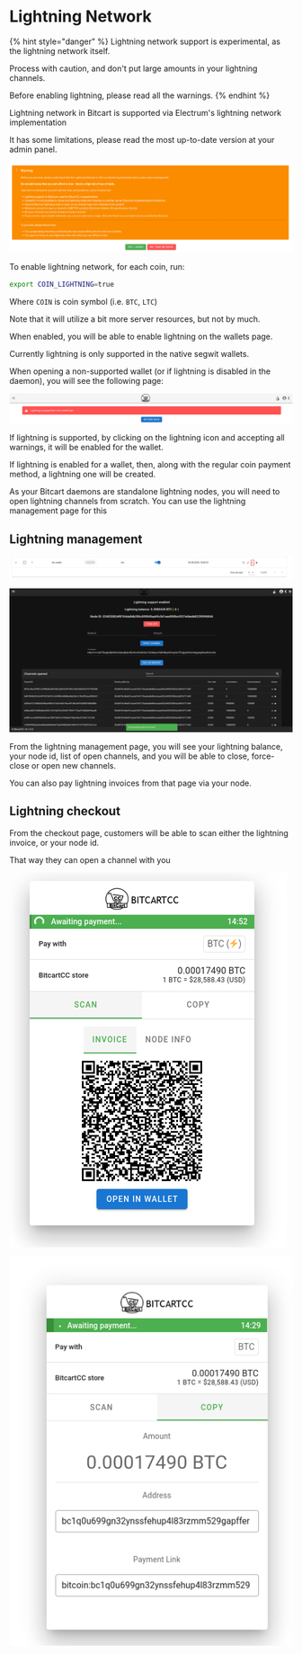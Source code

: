 # Lightning Network

{% hint style="danger" %}
Lightning network support is experimental, as the lightning network itself.

Process with caution, and don't put large amounts in your lightning channels.

Before enabling lightning, please read all the warnings.
{% endhint %}

Lightning network in Bitcart is supported via Electrum's lightning network implementation

It has some limitations, please read the most up-to-date version at your admin panel.

![Lightning network warnings](../.gitbook/assets/ln_warning.png)

To enable lightning network, for each coin, run:

```bash
export COIN_LIGHTNING=true
```

Where `COIN` is coin symbol \(i.e. `BTC`, `LTC`\)

Note that it will utilize a bit more server resources, but not by much.

When enabled, you will be able to enable lightning on the wallets page.

Currently lightning is only supported in the native segwit wallets.

When opening a non-supported wallet \(or if lightning is disabled in the daemon\), you will see the following page:

![Lightning unsupported page](../.gitbook/assets/ln_unsupported.png)

If lightning is supported, by clicking on the lightning icon and accepting all warnings, it will be enabled for the wallet.

If lightning is enabled for a wallet, then, along with the regular coin payment method, a lightning one will be created.

As your Bitcart daemons are standalone lightning nodes, you will need to open lightning channels from scratch. You can use the lightning management page for this

## Lightning management

![Open lightning management page](../.gitbook/assets/ln_enter_management.png)

![Lightning management page](../.gitbook/assets/ln_manage.jpg)

From the lightning management page, you will see your lightning balance, your node id, list of open channels, and you will be able to close, force-close or open new channels.

You can also pay lightning invoices from that page via your node.

## Lightning checkout

From the checkout page, customers will be able to scan either the lightning invoice, or your node id.

That way they can open a channel with you

![Lightning checkout scan tab](../.gitbook/assets/ln_checkout_scan.png)

![Lightning network copy tab](../.gitbook/assets/ln_checkout_copy.png)

